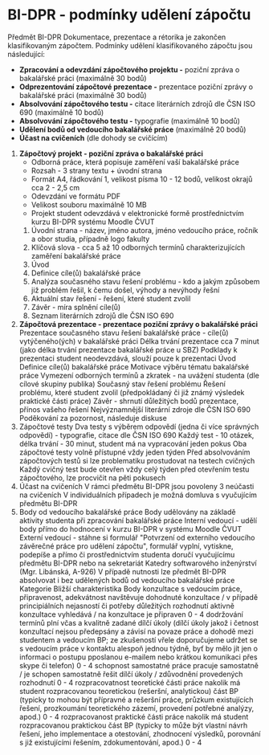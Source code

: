 # BI-DPR - podmínky udělení zápočtu
Předmět BI-DPR Dokumentace, prezentace a rétorika je zakončen klasifikovaným zápočtem. Podmínky udělení klasifikovaného zápočtu jsou následující:

* **Zpracování a odevzdání zápočtového projektu -** poziční zpráva o bakalářské práci (maximálně 30 bodů)
* **Odprezentování zápočtové prezentace -** prezentace poziční zprávy o bakalářské práci (maximálně 30 bodů)
* **Absolvování zápočtového testu -** citace literárních zdrojů  dle ČSN ISO 690 (maximálně 10 bodů)
* **Absolvování zápočtového testu -** typografie (maximálně 10 bodů)
* **Udělení bodů od vedoucího bakalářské práce** (maximálně 20 bodů)
* **Účast na cvičeních** (dle dohody se cvičícím)

1. **Zápočtový projekt - poziční zpráva o bakalářské práci**
	* Odborná práce, která popisuje zaměření vaší bakalářské práce
	* Rozsah - 3 strany textu + úvodní strana
	* Formát A4, řádkování 1, velikost písma 10 - 12 bodů, velikost okrajů cca 2 - 2,5 cm
	* Odevzdání ve formátu PDF
	* Velikost souboru maximálně 10 MB
	* Projekt student odevzdává v elektronické formě prostřednictvím kurzu BI-DPR systému Moodle ČVUT
	1. Úvodní strana - název, jméno autora, jméno vedoucího práce, ročník a obor studia, případně logo fakulty
	2. Klíčová slova - cca 5 až 10 odborných termínů charakterizujících zaměření bakalářské práce
	3. Úvod 
	4. Definice cíle(ů) bakalářské práce
	5. Analýza současného stavu řešení problému - kdo a jakým způsobem již problém řešil, k čemu došel, výhody a nevýhody řešní
	6. Aktuální stav řešení - řešení, které student zvolil
	7. Závěr - míra splnění cíle(ů)
	8. Seznam literárních zdrojů dle ČSN ISO 690
2. **Zápočtová prezentace - prezentace poziční zprávy o bakalářské práci**
Prezentace současného stavu řešení bakalářské práce - cíle(ů) vytýčeného(ých) v bakalářské práci 
Délka trvání prezentace cca 7 minut (jako délka trvání prezentace bakalářské práce u SBZ)
Podklady k prezentaci student neodevzdává, slouží pouze k prezentaci
Úvod
Definice cíle(ů) bakalářské práce
Motivace výběru tématu bakalářské práce
Vymezení odborných termínů a zkratek - na uvážení studenta (dle cílové skupiny publika)
Současný stav řešení problému
Řešení problému, které student zvolil (předpokládaný či již známý výsledek praktické části práce)
Závěr - shrnutí důležitých bodů prezentace, přínos vašeho řešení
Nejvýznamnější literární zdroje dle ČSN ISO 690
Poděkování za pozornost, následuje diskuse
3. Zápočtové testy
Dva testy s výběrem odpovědí (jedna či více správných odpovědí) - typografie, citace dle ČSN ISO 690
Každý test - 10 otázek, délka trvání - 30 minut, student má na vypracování jeden pokus
Oba zápočtové testy volně přístupné vždy jeden týden
Před absolvováním zápočtových testů si lze problematiku prostudovat na testech cvičných
Každý cvičný test bude otevřen vždy celý týden před otevřením testu zápočtového, lze procvičit na pěti pokusech
4. Účast na cvičeních
V rámci předmětu BI-DPR jsou povoleny 3 neúčasti na cvičeních
V individuálních případech je možná domluva s vyučujícím předmětu BI-DPR
5. Body od vedoucího bakalářské práce
Body udělovány na základě aktivity studenta při zpracování bakalářské práce
Interní vedoucí - udělí body přímo do hodnocení v kurzu BI-DPR v systému Moodle ČVUT
Externí vedoucí - stáhne si formulář "Potvrzení od externího vedoucího závěrečné práce pro udělení zápočtu", formulář vyplní, vytiskne, podepíše a přímo či prostřednictvím studenta doručí vyučujícímu předmětu BI-DPR nebo na sekretariát Katedry softwarového inženýrství (Mgr. Libánská, A-926)
V případě nutnosti lze předmět BI-DPR absolvovat i bez udělených bodů od vedoucího bakalářské práce
Kategorie
Bližší charakteristika
Body
konzultace s vedoucím práce, 
připravenost, adekvátnost
navštěvuje dohodnuté konzultace / v případě principiálních nejasností či potřeby důležitých rozhodnutí aktivně konzultace vyhledává / na konzultace je připraven
0 - 4
dodržování
termínů
plní včas a kvalitně zadané dílčí úkoly (dílčí úkoly jakož i četnost konzultací nejsou předepsány a závisí na povaze práce a dohodě mezi studentem a vedoucím BP; ze zkušeností vřele doporučujeme udržet se s vedoucím práce v kontaktu alespoň jednou týdně, byť by mělo jít jen o informaci o postupu pposlanou e-mailem nebo krátkou komunikaci přes skype či telefon)
0 - 4
schopnost samostatné 
práce
pracuje samostatně / je schopen samostatně řešit dílčí úkoly / zdůvodnění provedených rozhodnutí
0 - 4
rozpracovatnost 
teoretické části práce
nakolik má student rozpracovanou teoretickou (rešeršní, analytickou) část BP (typicky to mohou být přípravné a rešeršní práce, průzkum existujících řešení, prozkoumání teoretického zázemí, provedení potřebné analýzy, apod.)
0 - 4
rozpracovanost 
praktické části práce
nakolik má student rozpracovanou praktickou část BP (typicky to může být vlastní návrh řešení, jeho implementace a otestování, zhodnocení výsledků, porovnání s již existujícími řešením, zdokumentování, apod.)
0 - 4
